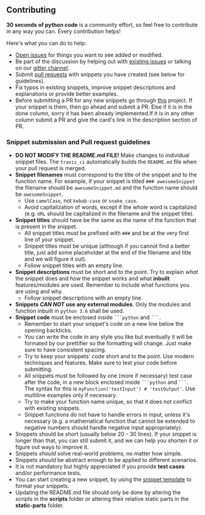## Contributing

**30 seconds of python code** is a community effort, so feel free to contribute in any way you can. Every contribution helps!

Here's what you can do to help:

- [Open issues](https://github.com/kriadmin/30-seconds-of-python-code/issues/new) for things you want to see added or modified.
- Be part of the discussion by helping out with [existing issues](https://github.com/kriadmin/30-seconds-of-python-code/issues) or talking on our [gitter channel](https://gitter.im/30-seconds-of-python-code/Lobby).
- Submit [pull requests](https://github.com/kriadmin/30-seconds-of-python-code/pulls) with snippets you have created (see below for guidelines).
- Fix typos in existing snippets, improve snippet descriptions and explanations or provide better examples.
- Before submitting a PR for any new snippets go through [this](https://github.com/kriadmin/30-seconds-of-python-code/projects/1) project. If your snippet is them, then go ahead and submit a PR. Else if it is in the done column, sorry it has been already implemented.If it is in any other column submit a PR and give the card's link in the description section of PR.

### Snippet submission and Pull request guidelines

- **DO NOT MODIFY THE README.md FILE!** Make changes to individual snippet files. The `travis_ci` automatically builds the `README.md` file when your pull request is merged.
- **Snippet filenames** must correspond to the title of the snippet and to the function name. For example, if your snippet is titled `### awesomeSnippet` the filename should be `awesomeSnippet.md` and the function name should be `awesomeSnippet`.
  - Use `camelCase`, not `kebab-case` or `snake_case`.
  - Avoid capitalization of words, except if the whole word is capitalized (e.g. `URL` should be capitalized in the filename and the snippet title).
- **Snippet titles** should have be the same as the name of the function that is present in the snippet.
  - All snippet titles must be prefixed with `###` and be at the very first line of your snippet.
  - Snippet titles must be unique (although if you cannot find a better title, just add some placeholder at the end of the filename and title and we will figure it out).
  - Follow snippet titles with an empty line.
- **Snippet descriptions** must be short and to the point. Try to explain *what* the snippet does and *how* the snippet works and what **inbuilt** features/modules are used. Remember to include what functions you are using and why.
  - Follow snippet descriptions with an empty line.
- **Snippets _CAN NOT_ use any external modules**. Only the modules and function inbuilt in `python 3.6` shall be used.
- **Snippet code** must be enclosed inside ` ```python ` and ` ``` `.
  - Remember to start your snippet's code on a new line below the opening backticks.
  - You can write the code in any style you like but eventually it will be formated by our prettifier so the formatting will change. Just make sure to have consistent spacing.
  - Try to keep your snippets' code short and to the point. Use modern techniques and features. Make sure to test your code before submitting.
  - All snippets must be followed by one (more if necessary) test case after the code, in a new block enclosed inside ` ```python ` and ` ``` `. The syntax for this is `myFunction('testInput') # 'testOutput'`. Use multiline examples only if necessary.
  - Try to make your function name unique, so that it does not conflict with existing snippets.
  - Snippet functions do not have to handle errors in input, unless it's necessary (e.g. a mathematical function that cannot be extended to negative numbers should handle negative input appropriately).
- Snippets should be short (usually below 20 - 30 lines). If your snippet is longer than that, you can still submit it, and we can help you shorten it or figure out ways to improve it.
- Snippets *should* solve real-world problems, no matter how simple.
- Snippets *should* be abstract enough to be applied to different scenarios.
- It is not mandatory but highly appreciated if you provide **test cases** and/or performance tests.
- You can start creating a new snippet, by using the [snippet template](snippet_template.md) to format your snippets.
- Updating the README.md file should only be done by altering the scripts in the **scripts** folder or altering their relative static parts in the **static-parts** folder.

<!--
### Additional guidelines and conventions regarding snippets

- If your snippet contains argument with default parameters, explain what happens if they are omitted when calling the function and what the default case is.
- If your snippet uses recursion, explain the base cases.
- If your variable is not changed anywhere in the code name it in uppercase.
- Use `camelCase` for function and variable names if they consist of more than one word.
- Try to give meaningful names to variables. For example use `letter`, instead of `lt`. Some exceptions to convention are:
  - `arr` for lists (usually as the snippet function's argument).
  - `str` for strings.
  - `n` for a numeric value (usually as the snippet function's argument).
  - `val` or `v` for value (usually when iterating a list, mapping, sorting etc.).
  - `i` for indexes.
  - `func` for function arguments.
  - `nums` for lists of numbers.
- Use `()` if your function takes no arguments.
- Specify default parameters for arguments, if necessary. It is preferred to put default parameters last unless you have pretty good reason not to.
- If your snippet's function takes variadic arguments, use `...args` (although in certain cases, it might be needed to use a different name).
- Always use single quotes for string literals.
- Prefer using the ternary operator (`trueResult if condition else falseResult`) instead of `if else` statements whenever possible.
- Avoid nesting ternary operators (but you can do it if you feel like you should).
- You should define multiple variables on the same line (e.g. `x,y = 0,1`) on the same line whenever possible.
- Do not use trailing or leading underscores in variable names(unless it is a helper function).
- Use lambda functions as much as possible, except when you can't.
- Leave a single space after a comma (`,`) character.
- Try to strike a balance between readability, brevity, and performance.
- Never use `eval()`. Your snippet will be disqualified immediately.-->
